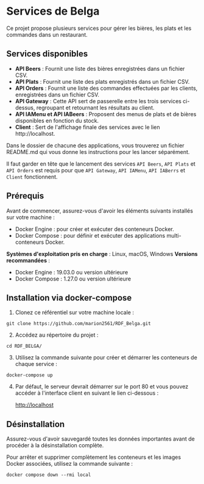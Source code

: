 # Services de Belga

Ce projet propose plusieurs services pour gérer les bières, les plats et les commandes dans un restaurant.

## Services disponibles

- **API Beers** : Fournit une liste des bières enregistrées dans un fichier CSV.
- **API Plats** : Fournit une liste des plats enregistrés dans un fichier CSV.
- **API Orders** : Fournit une liste des commandes effectuées par les clients, enregistrées dans un fichier CSV.
- **API Gateway** : Cette API sert de passerelle entre les trois services ci-dessus, regroupant et retournant les résultats au client.
- **API IAMenu et API IABeers** : Proposent des menus de plats et de bières disponibles en fonction du stock.
- **Client** : Sert de l'affichage finale des services avec le lien http://localhost.

Dans le dossier de chacune des applications, vous trouverez un fichier README.md qui vous donne les instructions pour les lancer séparément.

Il faut garder en tête que le lancement des services `API Beers`, `API Plats` et `API Orders` est requis pour que `API Gateway`, `API IAMenu`, `API IABerrs` et `Client` fonctionnent.

## Prérequis

Avant de commencer, assurez-vous d'avoir les éléments suivants installés sur votre machine :

- Docker Engine : pour créer et exécuter des conteneurs Docker.
- Docker Compose : pour définir et exécuter des applications multi-conteneurs Docker.

**Systèmes d'exploitation pris en charge** : Linux, macOS, Windows
**Versions recommandées** :
- Docker Engine : 19.03.0 ou version ultérieure
- Docker Compose : 1.27.0 ou version ultérieure

## Installation via docker-compose

1. Clonez ce référentiel sur votre machine locale :

```
git clone https://github.com/marion2561/RDF_Belga.git
```


2. Accédez au répertoire du projet :

```
cd RDF_BELGA/
```


3. Utilisez la commande suivante pour créer et démarrer les conteneurs de chaque service :

```
docker-compose up
```

4. Par défaut, le serveur devrait démarrer sur le port 80 et vous pouvez accéder à l'interface client en suivant le lien ci-dessous :

    [http://localhost](http://localhost)

## Désinstallation

Assurez-vous d'avoir sauvegardé toutes les données importantes avant de procéder à la désinstallation complète.

Pour arrêter et supprimer complètement les conteneurs et les images Docker associées, utilisez la commande suivante :

```
docker compose down --rmi local
```

